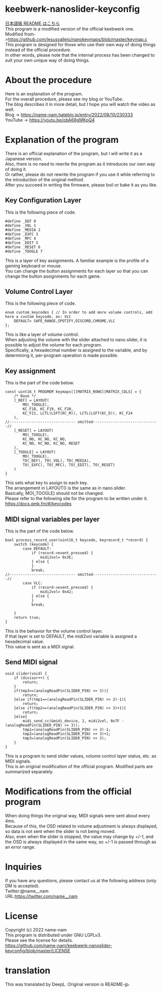 # keebwerk-nanoslider-keyconfig
[日本語版 README はこちら](https://github.com/name-nam/keebwerk-nanoslider-keyconfig/blob/master/README-ja.md)  
This program is a modified version of the official keebwerk one.  
Modified from->https://github.com/jesusvallejo/nanokeymaps/blob/master/keymap.c  
This program is designed for those who use their own way of doing things instead of the official procedure.  
In other words, please note that the internal process has been changed to suit your own unique way of doing things.  

# About the procedure
Here is an explanation of the program.  
For the overall procedure, please see my blog or YouTube.  
The blog describes it in more detail, but I hope you will watch the video as well.  
Blog -> https://name-nam.hateblo.jp/entry/2022/08/10/230333  
YouTube -> https://youtu.be/obA68gMKpQ4  

# Explanation of the program
There is an official explanation of the program, but I will write it as a Japanese version.  
Also, there is no need to rewrite the program as it introduces our own way of doing it.   
Or rather, please do not rewrite the program if you use it while referring to the introduction of the original method.  
After you succeed in writing the firmware, please boil or bake it as you like.  

## Key Configuration Layer
This is the following piece of code.  
```c:keymaps
#define _DEF 0
#define _VOL 1
#define _MEDIA 2
#define _EXFC 3
#define _MFC 4
#define _EDIT 5
#define _RESET 6
#define _TOOGLE 7
```
This is a layer of key assignments.
A familiar example is the profile of a gaming keyboard or mouse.  
You can change the button assignments for each layer so that you can change the button assignments for each game.  

## Volume Control Layer
This is the following piece of code.  
```c:keymap
enum custom_keycodes { // In order to add more volume controls, add here a custom keycode, ex: VLC
    DEFAULT= SAFE_RANGE,SPOTIFY,DISCORD,CHROME,VLC
};
```
This is like a layer of volume control.  
When adjusting the volume with the slider attached to nano.slider, it is possible to adjust the volume for each program.  
Specifically, a hexadecimal number is assigned to the variable, and by determining it, per-program operation is made possible.  
 


## Key assignment
This is the part of the code below.  
```c:keymap
const uint16_t PROGMEM keymaps[][MATRIX_ROWS][MATRIX_COLS] = {
    /* Base */
    [_DEF] = LAYOUT(
        MO(_TOOGLE),
        KC_F18, KC_F19, KC_F20,
        KC_F21, LCTL(LSFT(KC_M)), LCTL(LSFT(KC_D)), KC_F24
    ),
//------------------------------ omitted------------------------------//
    [_RESET] = LAYOUT(
        MO(_TOOGLE),
        KC_NO, KC_NO, KC_NO,
        KC_NO, KC_NO, KC_NO, RESET 
    ),
    [_TOOGLE] = LAYOUT(
        MO(_TOOGLE),
        TO(_DEF), TO(_VOL), TO(_MEDIA),
        TO(_EXFC), TO(_MFC), TO(_EDIT), TO(_RESET)
    )
}
```
This sets what key to assign to each key.  
The arrangement in LAYOUT() is the same as in nano.slider.  
Basically, MO(_TOOGLE) should not be changed.  
Please refer to the following site for the program to be written under it.  
https://docs.qmk.fm/#/keycodes  

## MIDI signal variables per layer
This is the part of the code below.  
```c:keymap
bool process_record_user(uint16_t keycode, keyrecord_t *record) { 
    switch (keycode) {
        case DEFAULT:
            if (record->event.pressed) {
                midi2vol= 0x3E;
            } else {
            }
            break;
//------------------------------ omitted------------------------------//
        case VLC:
            if (record->event.pressed) {
                midi2vol= 0x42;
            } else {
            }
            break;
        
    }
    return true;
}
```
This is the behavior for the volume control layer.  
If that layer is set to DEFAULT, the midi2vol variable is assigned a hexadecimal value.  
This value is sent as a MIDI signal.  

## Send MIDI signal
```c:keymap
void slider(void) {
    if (divisor++) {
        return;
    }
    if(tmp3==(analogReadPin(SLIDER_PIN) >> 3)){
        return;
    }else if(tmp1==(analogReadPin(SLIDER_PIN) >> 3)-1){
        return;
    }else if(tmp2==(analogReadPin(SLIDER_PIN) >> 3)+1){
        return;
    }else{
        midi_send_cc(&midi_device, 2, midi2vol, 0x7F - (analogReadPin(SLIDER_PIN) >> 3));
        tmp1=(analogReadPin(SLIDER_PIN) >> 3)-1;
        tmp2=(analogReadPin(SLIDER_PIN) >> 3)+1;
        tmp3=(analogReadPin(SLIDER_PIN) >> 3);
    }
}
```
This is a program to send slider values, volume control layer status, etc. as MIDI signals.  
This is an original modification of the official program. Modified parts are summarized separately.  

# Modifications from the official program
When doing things the original way, MIDI signals were sent about every 4ms.  
Because of this, the OSD related to volume adjustment is always displayed, so data is not sent when the slider is not being moved.  
Also, even when the slider is stopped, the value may change by +/-1, and the OSD is always displayed in the same way, so +/-1 is passed through as an error range.  

# Inquiries
If you have any questions, please contact us at the following address (only DM is accepted).  
Twitter:@name__nam  
URL:https://twitter.com/name__nam  

# License
Copyright (c) 2022 name-nam  
This program is distributed under GNU LGPLv3.  
Please see the license for details.  
https://github.com/name-nam/keebwerk-nanoslider-keyconfig/blob/master/LICENSE

# translation
This was translated by DeepL.
Original version is README-jp.